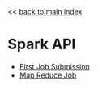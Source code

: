 << [back to main index](../README.md)

Spark API
======

* [First Job Submission](4.1-submit.md)
* [Map Reduce Job](4.2-mapreduce.md)

